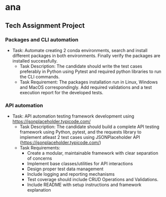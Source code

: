 # ana
## Tech Assignment Project
### Packages and CLI automation
  * Task: Automate creating 2 conda environments, search and install different packages in
both environments. Finally verify the packages are installed successfully.
    * Task Description: The candidate should write the test cases preferably in Python
using Pytest and required python libraries to run the CLI commands.
    * Task Requirement: The packages installation run in Linux, Windows and MacOS
correspondingly. Add required validations and a test execution report for the
developed tests.
### API automation
* Task: API automation testing framework development using
https://jsonplaceholder.typicode.com/
  * Task Description: The candidate should build a complete API testing framework
using Python, pytest, and the requests library to implement atleast 2 test cases
using JSONPlaceholder API (https://jsonplaceholder.typicode.com/)
  * Task Requirements:
    * Create a modular, maintainable framework with clear separation of
concerns
    * Implement base classes/utilities for API interactions
    * Design proper test data management
    * Include logging and reporting mechanisms
    * Test coverage should include CRUD Operations and Validations.
    * Include README with setup instructions and framework explanation
